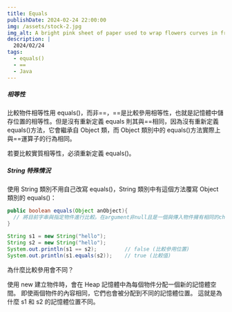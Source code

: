 ```yaml
---
title: Equals
publishDate: 2024-02-24 22:00:00
img: /assets/stock-2.jpg
img_alt: A bright pink sheet of paper used to wrap flowers curves in front of rich blue background
description: |
  2024/02/24
tags:
  - equals()
  - ==
  - Java
---
```


##### 相等性

比較物件相等性用 equals()，而非==，==是比較參用相等性，也就是記憶體中儲存位置的相等性。但是沒有重新定義 equals 則其與==相同，因為沒有重新定義 equals()方法，它會繼承自 Object 類，而 Object 類別中的 equals()方法實際上與==運算子的行為相同。

若要比較實質相等性，必須重新定義 equals()。

##### String 特殊情況

使用 String 類別不用自己改寫 equals()，String 類別中有這個方法覆寫 Object 類別的 equals()：

```java
public boolean equals(Object anObject){
  // 將目前字串與指定物件進行比較。在argument非null且是一個與傳入物件擁有相同的chars序列的字串，即回傳true。
}
```

```java
String s1 = new String("hello");
String s2 = new String("hello");
System.out.println(s1 == s2);         // false (比較參用位置)
System.out.println(s1.equals(s2));    // true (比較值)
```

為什麼比較參用會不同？

使用 new 建立物件時，會在 Heap 記憶體中為每個物件分配一個新的記憶體空間。 即使兩個物件的內容相同，它們也會被分配到不同的記憶體位置。 這就是為什麼 s1 和 s2 的記憶體位置不同。
